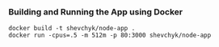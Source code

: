 ### Building and Running the App using Docker
```
docker build -t shevchyk/node-app .
docker run -cpus=.5 -m 512m -p 80:3000 shevchyk/node-app
```

